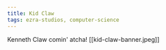 ```yaml
---
title: Kid Claw
tags: ezra-studios, computer-science
---
```

Kenneth Claw comin' atcha!
[[kid-claw-banner.jpeg]]